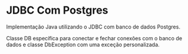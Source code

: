 # JDBC Com Postgres

Implementação Java utilizando o JDBC com banco de dados Postgres.

Classe DB específica para conectar e fechar conexões com o banco de dados e classe DbException com uma exceção personalizada.

